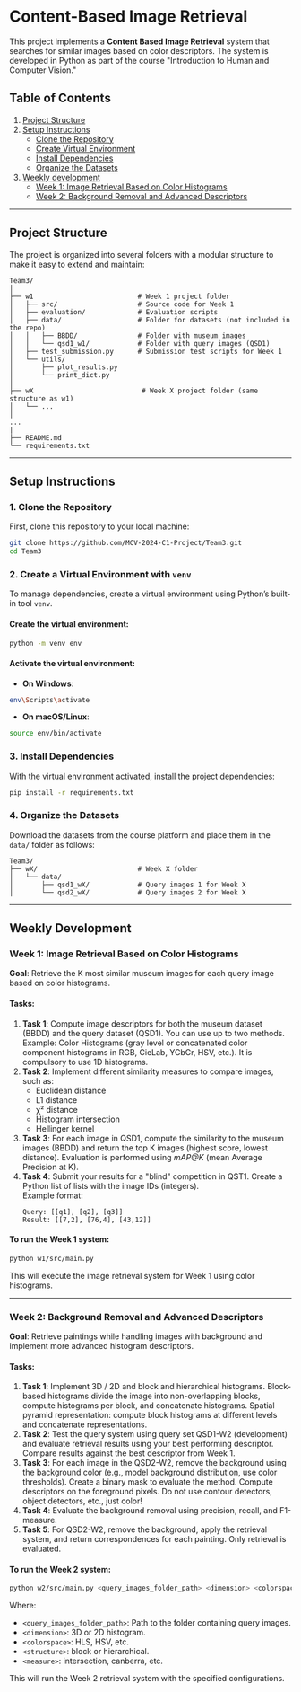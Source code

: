 # Content-Based Image Retrieval

This project implements a **Content Based Image Retrieval** system that searches for similar images based on color descriptors. The system is developed in Python as part of the course "Introduction to Human and Computer Vision."

## Table of Contents
1. [Project Structure](#project-structure)
2. [Setup Instructions](#setup-instructions)
    - [Clone the Repository](#1-clone-the-repository)
    - [Create Virtual Environment](#2-create-a-virtual-environment-with-venv)
    - [Install Dependencies](#3-install-dependencies)
    - [Organize the Datasets](#4-organize-the-datasets)
3. [Weekly development](#weekly-development)
    - [Week 1: Image Retrieval Based on Color Histograms](#week-1-image-retrieval-based-on-color-histograms)
    - [Week 2: Background Removal and Advanced Descriptors](#week-2-background-removal-and-advanced-descriptors)

---

## Project Structure

The project is organized into several folders with a modular structure to make it easy to extend and maintain:

```
Team3/
│
├── w1                          # Week 1 project folder
│   ├── src/                    # Source code for Week 1
│   ├── evaluation/             # Evaluation scripts
│   ├── data/                   # Folder for datasets (not included in the repo)
│   │   ├── BBDD/               # Folder with museum images
│   │   └── qsd1_w1/            # Folder with query images (QSD1)
│   ├── test_submission.py      # Submission test scripts for Week 1
│   └── utils/                 
│       ├── plot_results.py             
│       └── print_dict.py 
│
├── wX                           # Week X project folder (same structure as w1)
│   └── ...
│
...
|
├── README.md               
└── requirements.txt        
```

---

## Setup Instructions

### 1. Clone the Repository
First, clone this repository to your local machine:

```bash
git clone https://github.com/MCV-2024-C1-Project/Team3.git
cd Team3
```

### 2. Create a Virtual Environment with `venv`
To manage dependencies, create a virtual environment using Python’s built-in tool `venv`.

#### Create the virtual environment:
```bash
python -m venv env
```

#### Activate the virtual environment:
- **On Windows**: 
```bash
env\Scripts\activate
```
- **On macOS/Linux**: 
```bash
source env/bin/activate
```

### 3. Install Dependencies
With the virtual environment activated, install the project dependencies:

```bash
pip install -r requirements.txt
```

### 4. Organize the Datasets
Download the datasets from the course platform and place them in the `data/` folder as follows:
```
Team3/
├── wX/                         # Week X folder
│   └── data/                     
│       ├── qsd1_wX/            # Query images 1 for Week X
│       └── qsd2_wX/            # Query images 2 for Week X
```

---

## Weekly Development

### Week 1: Image Retrieval Based on Color Histograms
**Goal**: Retrieve the K most similar museum images for each query image based on color histograms.

#### Tasks:
1. **Task 1**: Compute image descriptors for both the museum dataset (BBDD) and the query dataset (QSD1). You can use up to two methods.  
   Example: Color Histograms (gray level or concatenated color component histograms in RGB, CieLab, YCbCr, HSV, etc.). It is compulsory to use 1D histograms.
2. **Task 2**: Implement different similarity measures to compare images, such as:
    - Euclidean distance
    - L1 distance
    - χ² distance
    - Histogram intersection
    - Hellinger kernel
3. **Task 3**: For each image in QSD1, compute the similarity to the museum images (BBDD) and return the top K images (highest score, lowest distance). Evaluation is performed using *mAP@K* (mean Average Precision at K).
4. **Task 4**: Submit your results for a "blind" competition in QST1. Create a Python list of lists with the image IDs (integers).  
   Example format:  
   ``` 
   Query: [[q1], [q2], [q3]]  
   Result: [[7,2], [76,4], [43,12]]  
   ```

#### To run the Week 1 system:
```bash
python w1/src/main.py
```
This will execute the image retrieval system for Week 1 using color histograms.


---

### Week 2: Background Removal and Advanced Descriptors
**Goal**: Retrieve paintings while handling images with background and implement more advanced histogram descriptors.

#### Tasks:
1. **Task 1**: Implement 3D / 2D and block and hierarchical histograms. Block-based histograms divide the image into non-overlapping blocks, compute histograms per block, and concatenate histograms. Spatial pyramid representation: compute block histograms at different levels and concatenate representations.
2. **Task 2**: Test the query system using query set QSD1-W2 (development) and evaluate retrieval results using your best performing descriptor. Compare results against the best descriptor from Week 1.
3. **Task 3**: For each image in the QSD2-W2, remove the background using the background color (e.g., model background distribution, use color thresholds). Create a binary mask to evaluate the method. Compute descriptors on the foreground pixels. Do not use contour detectors, object detectors, etc., just color!
4. **Task 4**: Evaluate the background removal using precision, recall, and F1-measure.
5. **Task 5**: For QSD2-W2, remove the background, apply the retrieval system, and return correspondences for each painting. Only retrieval is evaluated.

#### To run the Week 2 system:
```bash
python w2/src/main.py <query_images_folder_path> <dimension> <colorspace> <structure> <measure>
```
Where:
- `<query_images_folder_path>`: Path to the folder containing query images.
- `<dimension>`: 3D or 2D histogram.
- `<colorspace>`: HLS, HSV, etc.
- `<structure>`: block or hierarchical.
- `<measure>`: intersection, canberra, etc.

This will run the Week 2 retrieval system with the specified configurations.
